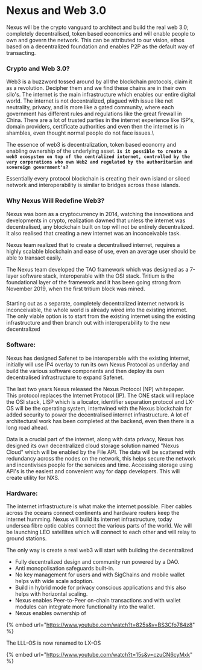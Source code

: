 # Nexus and Web 3.0

Nexus will be the crypto vanguard to architect and build the real web 3.0; completely decentralised, token based economics and will enable people to own and govern the network. This can be attributed to our vision, ethos based on a decentralized foundation and enables P2P as the default way of transacting.

### Crypto and Web 3.0?

Web3 is a buzzword tossed around by all the blockchain protocols, claim it as a revolution. Decipher them and we find these chains are in their own silo's. The internet is the main infrastructure which enables our entire digital world. The internet is not decentralized, plagued with issue like net neutrality, privacy,  and is more like a gated community, where each government has different rules and regulations like the great firewall in China. There are a lot of trusted parties in the internet experience like ISP's, domain providers, certificate authorities and even then the internet is in shambles, even thought normal people do not face issues.\


The essence of web3 is decentralization, token based economy and enabling ownership of the underlying asset. **`Is it possible to create a web3 ecosystem on top of the centralized internet, controlled by the very corporations who own Web2 and regulated by the authoritarian and sovereign government's?`**

Essentially every protocol blockchain is creating their own island or siloed network  and interoperability is similar to bridges across these islands.&#x20;



### Why Nexus Will Redefine Web3?

Nexus was born as a cryptocurrency in 2014, watching the innovations and developments in crypto,  realization dawned that unless the internet was decentralised, any blockchain built on top will not be entirely decentralized. It also realised that creating a new internet was an inconceivable task.

Nexus team realized that to  create a decentralised internet, requires a highly scalable blockchain and ease of use, even an average user should be able to transact easily.

The Nexus team developed the TAO framework which was designed as a 7-layer software stack,  interoperable with the OSI stack. Tritium is the foundational layer of the framework and it has been going strong from November 2019, when the first tritium block was mined.&#x20;



###

Starting out as a separate, completely decentralized internet network is inconceivable, the whole world is already wired into the existing internet. The only viable option is to start from the existing internet using the existing infrastructure and then branch out with interoperability to the new decentralized



### Software:

Nexus has designed Safenet to be interoperable with the existing internet, initially will use IP4 overlay to run its own Nexus Protocol as underlay and build the various software components and then deploy its own decentralised infrastructure to expand Safenet.

The last two years Nexus released the Nexus Protocol (NP) whitepaper. This protocol replaces the Internet Protocol (IP). The ONE stack will replace the OSI stack, LISP which is a locator, identifier separation protocol and LX-OS will be the operating system, intertwined with the Nexus blockchain for added security to power the decentralised internet infrastructure. A lot of architectural work has been completed at the backend, even then there is a long road ahead.

Data is a crucial part of the internet, along with data privacy, Nexus has designed its own decentralized cloud storage solution named "Nexus Cloud" which will be enabled by the File API. The data will be scattered with redundancy across the nodes on the network, this helps secure the network and incentivises people for the services and time. Accessing storage using API's is the easiest and convenient way for dapp developers. This will create utility for NXS.



&#x20;

### Hardware:

The internet infrastructure is what make the internet possible.  Fiber cables across the oceans connect continents and hardware routers keep the internet humming. Nexus will build its internet infrastructure, today undersea fibre optic cables connect the various parts of the world. We will be launching LEO satellites which will connect to each other and will relay to ground stations.





The only way is create a real web3 will start with building the decentralized &#x20;

* Fully decentralized design and community run powered by a DAO.
* Anti monopolisation safeguards built-in.
* No key management for users and with SigChains and mobile wallet helps with wide scale adoption.
* Build in hybrid mode for privacy conscious applications and this also helps with horizontal scaling.
* Nexus enables Peer-to-Peer on-chain transactions and with wallet modules can integrate more functionality into the wallet.
* Nexus enables ownership of&#x20;

&#x20;

{% embed url="https://www.youtube.com/watch?t=825s&v=BS3Cfo784z8" %}

The LLL-OS is now renamed to LX-OS

{% embed url="https://www.youtube.com/watch?t=15s&v=czuCN6cyMxk" %}

